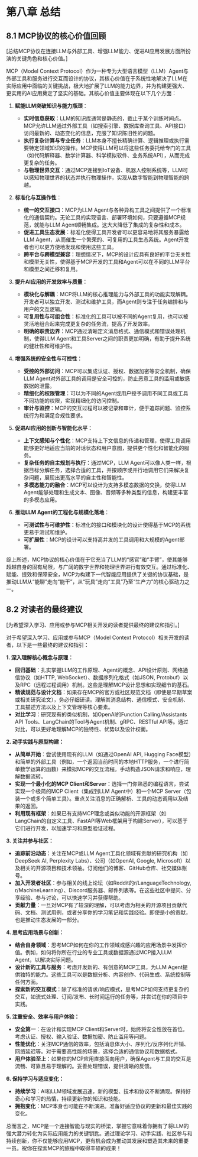 # 第八章 总结

## 8.1 MCP协议的核心价值回顾

[总结MCP协议在连接LLM与外部工具、增强LLM能力、促进AI应用发展方面所扮演的关键角色和核心价值。]

MCP（Model Context Protocol）作为一种专为大型语言模型（LLM）Agent与外部工具和服务进行交互而设计的协议，其核心价值在于系统性地解决了LLM在实际应用中面临的关键挑战，极大地扩展了LLM的能力边界，并为构建更强大、更实用的AI应用奠定了坚实的基础。其核心价值主要体现在以下几个方面：

1.  **赋能LLM突破知识与能力瓶颈**：
    *   **实时信息获取**：LLM的知识库通常是静态的，截止于某个训练时间点。MCP允许LLM通过外部工具（如搜索引擎、数据库查询工具、API接口）访问最新的、动态变化的信息，克服了知识陈旧性的问题。
    *   **执行复杂计算与专业任务**：LLM本身不擅长精确计算、逻辑推理或执行需要特定领域知识的操作。MCP使得LLM可以将这些任务委托给专门的工具（如代码解释器、数学计算器、科学模拟软件、业务系统API），从而完成更复杂的任务。
    *   **与物理世界交互**：通过MCP连接到IoT设备、机器人控制系统等，LLM可以感知物理世界的状态并执行物理操作，实现从数字智能到物理智能的跨越。

2.  **标准化与互操作性**：
    *   **统一的交互接口**：MCP为LLM Agent与各种异构工具之间提供了一个标准化的通信契约。无论工具的实现语言、部署环境如何，只要遵循MCP规范，就能与LLM Agent顺畅集成。这大大降低了集成的复杂性和成本。
    *   **促进工具生态发展**：标准化使得工具开发者可以更容易地将其服务暴露给LLM Agent，从而催生一个繁荣的、可复用的工具生态系统。Agent开发者也可以更方便地发现和使用这些工具。
    *   **跨平台与跨模型兼容**：理想情况下，MCP的设计应具有良好的平台无关性和模型无关性，使得基于MCP开发的工具和Agent可以在不同的LLM平台和模型之间迁移和复用。

3.  **提升AI应用的开发效率与质量**：
    *   **模块化与解耦**：MCP将LLM的核心推理能力与外部工具的功能实现解耦。开发者可以独立开发、测试和维护工具，而Agent则专注于任务编排和与用户的交互逻辑。
    *   **可复用性与可组合性**：标准化的工具可以被不同的Agent复用，也可以被灵活地组合起来完成更复杂的任务流，提高了开发效率。
    *   **明确的职责边界**：MCP通过清晰定义消息格式、通信模式和错误处理机制，使得LLM Agent和工具Server之间的职责更加明确，有助于提升系统的健壮性和可维护性。

4.  **增强系统的安全性与可控性**：
    *   **受控的外部访问**：MCP可以集成认证、授权、数据加密等安全机制，确保LLM Agent对外部工具的调用是安全可控的，防止恶意工具的滥用或敏感数据的泄露。
    *   **精细化的权限管理**：可以为不同的Agent或用户授予调用不同工具或工具不同功能的权限，实现精细化的访问控制。
    *   **审计与监控**：MCP的交互过程可以被记录和审计，便于追踪问题、监控系统行为和满足合规性要求。

5.  **促进AI应用的创新与智能化水平**：
    *   **上下文感知与个性化**：MCP支持上下文信息的传递和管理，使得工具调用能够更好地适应当前的对话状态和用户意图，提供更个性化和智能化的服务。
    *   **复杂任务的自主规划与执行**：通过MCP，LLM Agent可以像人类一样，根据目标分解任务，选择合适的工具，并按顺序或并行地调用它们来解决复杂问题，展现出更高水平的自主性和智能性。
    *   **多模态能力的融合**：MCP可以设计为支持多模态数据的交换，使得LLM Agent能够处理和生成文本、图像、音频等多种类型的信息，构建更丰富的多模态应用。

6.  **推动LLM Agent的工程化与规模化落地**：
    *   **可测试性与可维护性**：标准化的接口和模块化的设计使得基于MCP的系统更易于测试和维护。
    *   **可扩展性**：MCP的设计可以支持高并发的工具调用和大规模的Agent部署。

综上所述，MCP协议的核心价值在于它充当了LLM的“感官”和“手臂”，使其能够超越自身的固有局限，与广阔的数字世界和物理世界进行有效交互。通过标准化、赋能、提效和保障安全，MCP为构建下一代智能应用提供了关键的协议基础，是推动LLM从“能聊”走向“能干”，从“玩具”走向“工具”乃至“生产力”的核心驱动力之一。

## 8.2 对读者的最终建议

[为希望深入学习、应用或参与MCP相关开发的读者提供最终的建议和指引。]

对于希望深入学习、应用或参与MCP（Model Context Protocol）相关开发的读者，以下是一些最终的建议和指引：

**1. 深入理解核心概念与原理：**

*   **回归基础**：扎实掌握LLM的工作原理、Agent的概念、API设计原则、网络通信协议（如HTTP, WebSocket）、数据序列化格式（如JSON, Protobuf）以及RPC（远程过程调用）机制。这些是理解MCP设计思想和实现细节的基石。
*   **精读规范与设计文档**：如果存在MCP的官方或社区规范文档（即使是早期草案或相关研究论文），务必仔细研读。理解其消息结构、通信模式、安全机制、工具描述方法以及上下文管理等核心要素。
*   **对比学习**：研究现有的类似机制，如OpenAI的Function Calling/Assistants API Tools、LangChain的Tool与Agent机制、gRPC、RESTful API等。通过对比，可以更好地理解MCP的独特性、优势以及设计权衡。

**2. 动手实践与原型构建：**

*   **从简单开始**：尝试使用现有的LLM（如通过OpenAI API, Hugging Face模型）和简单的外部工具（例如，一个返回当前时间的本地HTTP服务，一个进行简单数学运算的函数）来模拟MCP的交互流程。手动构造JSON请求和响应，理解数据流转。
*   **实现一个最小化的MCP Client和Server**：选择一门你熟悉的编程语言，尝试实现一个极简的MCP Client（集成到LLM Agent中）和一个MCP Server（包装一个或多个简单工具）。重点关注消息的正确解析、工具的动态调用以及结果的返回。
*   **利用现有框架**：如果已有支持MCP理念或类似功能的开源框架（如LangChain的自定义工具、FastAPI等Web框架用于构建Server），可以基于它们进行开发，以加速学习和原型验证过程。

**3. 关注并参与社区：**

*   **追踪前沿动态**：关注在MCP或LLM Agent工具化领域有贡献的研究机构（如DeepSeek AI, Perplexity Labs）、公司（如OpenAI, Google, Microsoft）以及相关的开源项目和技术领袖。订阅他们的博客、GitHub仓库、社交媒体账号。
*   **加入开发者社区**：参与相关的线上论坛（如Reddit的r/LanguageTechnology, r/MachineLearning）、Discord服务器、邮件列表等。在这些社区中提问、分享经验、参与讨论，可以快速学习并获得帮助。
*   **贡献力量**：一旦对MCP有了较深的理解，可以考虑为相关的开源项目贡献代码、文档、测试用例，或者分享你的学习笔记和实践经验。即使是小的贡献，也是推动生态发展的一部分。

**4. 思考应用场景与创新：**

*   **结合自身领域**：思考MCP如何在你的工作领域或感兴趣的应用场景中发挥价值。例如，如何将你所在行业的专业工具或数据源通过MCP接入LLM Agent，以解决实际问题。
*   **设计新的工具与服务**：考虑开发新的、有创意的MCP工具，为LLM Agent提供独特的能力。这些工具可以是数据分析、内容创作、代码生成、系统控制等任何方面。
*   **探索新的交互模式**：除了标准的请求/响应模式，思考MCP如何支持更复杂的交互，如流式处理、订阅/发布、长时间运行的任务等，并尝试在你的项目中实践。

**5. 注重安全、效率与用户体验：**

*   **安全第一**：在设计和实现MCP Client和Server时，始终将安全性放在首位。考虑认证、授权、输入验证、数据加密、防止滥用等问题。
*   **性能优化**：关注MCP通信的效率，包括消息体大小、序列化/反序列化开销、网络延迟等。对于需要高性能的场景，选择合适的通信协议和数据格式。
*   **用户体验至上**：如果你的MCP应用直接面向用户，确保Agent与工具的交互是流畅、可靠且易于理解的。妥善处理错误，提供清晰的反馈。

**6. 保持学习与适应变化：**

*   **持续学习**：AI和LLM领域发展迅速，新的模型、技术和协议不断涌现。保持好奇心和学习的热情，持续更新你的知识和技能。
*   **拥抱变化**：MCP本身也可能在不断演进。准备好适应协议的更新和最佳实践的变化。

总而言之，MCP是一个连接智能与现实的桥梁，掌握它意味着你拥有了将LLM的强大潜力转化为实际应用能力的关键钥匙。通过理论学习、动手实践、社区参与和持续创新，你不仅能够应用MCP，更有机会成为推动其发展和塑造其未来的重要一员。祝你在探索MCP的旅程中取得丰硕的成果！


